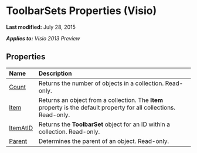 
# ToolbarSets Properties (Visio)

 **Last modified:** July 28, 2015

 _**Applies to:** Visio 2013 Preview_

## Properties



|**Name**|**Description**|
|:-----|:-----|
| [Count](e6558729-e088-ab2f-28ab-772bde63505c.md)|Returns the number of objects in a collection. Read-only.|
| [Item](d2880910-4e77-1c23-9785-727fa55afc98.md)|Returns an object from a collection. The  **Item** property is the default property for all collections. Read-only.|
| [ItemAtID](5508ee05-03ca-547d-26dc-2b80c0c22f49.md)|Returns the  **ToolbarSet** object for an ID within a collection. Read-only.|
| [Parent](6075aabe-66af-9b40-53b1-48b3d0107526.md)|Determines the parent of an object. Read-only.|
